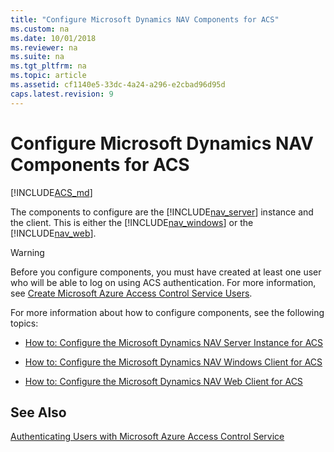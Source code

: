 ```yaml
---
title: "Configure Microsoft Dynamics NAV Components for ACS"
ms.custom: na
ms.date: 10/01/2018
ms.reviewer: na
ms.suite: na
ms.tgt_pltfrm: na
ms.topic: article
ms.assetid: cf1140e5-33dc-4a24-a296-e2cbad96d95d
caps.latest.revision: 9
---
```

# Configure Microsoft Dynamics NAV Components for ACS

[!INCLUDE[ACS_md](includes/ACS_md.md)]

The components to configure are the [!INCLUDE[nav_server](includes/nav_server_md.md)] instance and the client. This is either the [!INCLUDE[nav_windows](includes/nav_windows_md.md)] or the [!INCLUDE[nav_web](includes/nav_web_md.md)].  
  
> [!WARNING]  
>  Before you configure components, you must have created at least one user who will be able to log on using ACS authentication. For more information, see [Create Microsoft Azure Access Control Service Users](Create-Microsoft-Azure-Access-Control-Service-Users.md).  
  
 For more information about how to configure components, see the following topics:  
  
-   [How to: Configure the Microsoft Dynamics NAV Server Instance for ACS](How-to--Configure-the-Microsoft-Dynamics-NAV-Server-Instance-for-ACS.md)  
  
-   [How to: Configure the Microsoft Dynamics NAV Windows Client for ACS](How-to--Configure-the-Microsoft-Dynamics-NAV-Windows-Client-for-ACS.md)  
  
-   [How to: Configure the Microsoft Dynamics NAV Web Client for ACS](How-to--Configure-the-Microsoft-Dynamics-NAV-Web-Client-for-ACS.md)  
  
## See Also  
 [Authenticating Users with Microsoft Azure Access Control Service](Authenticating-Users-with-Microsoft-Azure-Access-Control-Service.md)